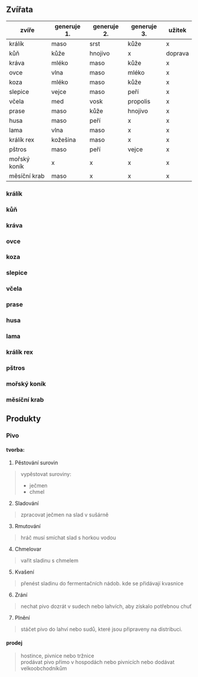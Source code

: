 ## Zvířata

| zvíře        | generuje 1.  | generuje 2. | generuje 3.  | užitek  |
| ------------ | ------------ | ----------- | ------------ | ------- |
| králík       | maso         | srst        | kůže         | x       |
| kůň          | kůže         | hnojivo     | x            | doprava |
| kráva        | mléko        | maso        | kůže         | x       |
| ovce         | vlna         | maso        | mléko        | x       |
| koza         | mléko        | maso        | kůže         | x       |
| slepice      | vejce        | maso        | peří         | x       |
| včela        | med          | vosk        | propolis     | x       |
| prase        | maso         | kůže        | hnojivo      | x       |
| husa         | maso         | peří        | x            | x       |
| lama         | vlna         | maso        | x            | x       |
| králík rex   | kožešina     | maso        | x            | x       |
| pštros       | maso         | peří        | vejce        | x       |
| mořský koník | x            | x           | x            | x       |
| měsíční krab | maso         | x           | x            | x       |


### králík

### kůň

### kráva

### ovce

### koza

### slepice

### včela

### prase

### husa

### lama

### králík rex

### pštros

### mořský koník

### měsíční krab


## Produkty

### Pivo
 #### tvorba:
 1. Pěstování surovin  
> vypěstovat suroviny:
> - ječmen
> - chmel
 2. Sladování
> zpracovat ječmen na slad v sušárně
 3. Rmutování
> hráč musí smíchat slad s horkou vodou
 4. Chmelovar
> vařit sladinu s chmelem
 5. Kvašení
> přenést sladinu do fermentačních nádob. kde se přidávají kvasnice
 6. Zrání
> nechat pivo dozrát v sudech nebo lahvích, aby získalo potřebnou chuť
 7. Plnění
> stáčet pivo do lahví nebo sudů, které jsou připraveny na distribuci.
 #### prodej 
> hostince, pivnice nebo tržnice  
> prodávat pivo přímo v hospodách nebo pivnicích nebo dodávat velkoobchodníkům